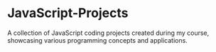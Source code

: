 # JavaScript-Projects
A collection of JavaScript coding projects created during my course, showcasing various programming concepts and applications.
